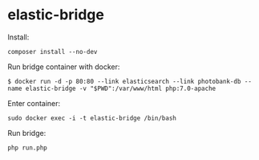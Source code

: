 # elastic-bridge

Install:
```
composer install --no-dev
```

Run bridge container with docker:
```
$ docker run -d -p 80:80 --link elasticsearch --link photobank-db --name elastic-bridge -v "$PWD":/var/www/html php:7.0-apache
```

Enter container:
```
sudo docker exec -i -t elastic-bridge /bin/bash
```

Run bridge:
```
php run.php
```
